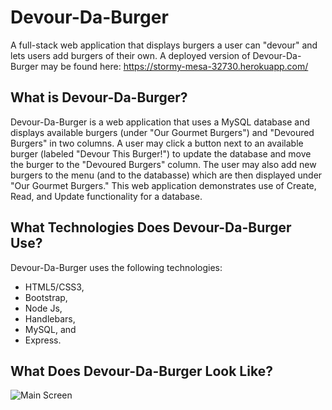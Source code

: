# Devour-Da-Burger

A full-stack web application that displays burgers a user can "devour" and lets users add burgers of their own. A deployed version of Devour-Da-Burger may be found here: https://stormy-mesa-32730.herokuapp.com/

## What is Devour-Da-Burger?
Devour-Da-Burger is a web application that uses a MySQL database and displays available burgers (under "Our Gourmet Burgers") and "Devoured Burgers" in two columns. A user may click a button next to an available burger (labeled "Devour This Burger!") to update the database and move the burger to the "Devoured Burgers" column. The user may also add new burgers to the menu (and to the databasse) which are then displayed under "Our Gourmet Burgers." This web application demonstrates use of Create, Read, and Update functionality for a database.

## What Technologies Does Devour-Da-Burger Use?
Devour-Da-Burger uses the following technologies:
* HTML5/CSS3,
* Bootstrap,
* Node Js,
* Handlebars,
* MySQL, and
* Express.

## What Does Devour-Da-Burger Look Like?

![Main Screen](https://eghove.github.io/img/portfolio/devour-da-burger.PNG "Main Screen")
